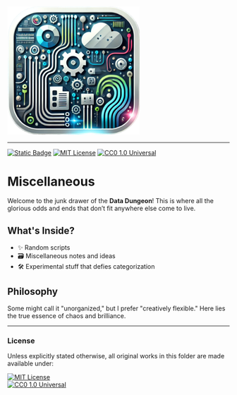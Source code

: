 <img src="images/misc.png" alt="Glorious Miscellaneous" width="300">

---

[![Static Badge](https://img.shields.io/badge/glorious-disaster-blue?labelColor=purple)](https://github.com/gloriousdisaster)
[![MIT License](https://img.shields.io/badge/license-MIT-yellow)](https://opensource.org/licenses/MIT)
[![CC0 1.0 Universal](https://img.shields.io/badge/license-CC0_1.0-lightgrey)](https://creativecommons.org/publicdomain/zero/1.0/)

# Miscellaneous

Welcome to the junk drawer of the **Data Dungeon**! This is where all the glorious odds and ends that don’t fit anywhere else come to live.

## What's Inside?

- ✨ Random scripts
- 🗃️ Miscellaneous notes and ideas
- 🛠️ Experimental stuff that defies categorization

## Philosophy

Some might call it "unorganized," but I prefer "creatively flexible." Here lies the true essence of chaos and brilliance.

---

### License

Unless explicitly stated otherwise, all original works in this folder are made available under:

[![MIT License](https://img.shields.io/badge/license-MIT-yellow)](https://opensource.org/licenses/MIT)  
[![CC0 1.0 Universal](https://img.shields.io/badge/license-CC0_1.0-lightgrey)](https://creativecommons.org/publicdomain/zero/1.0/)
